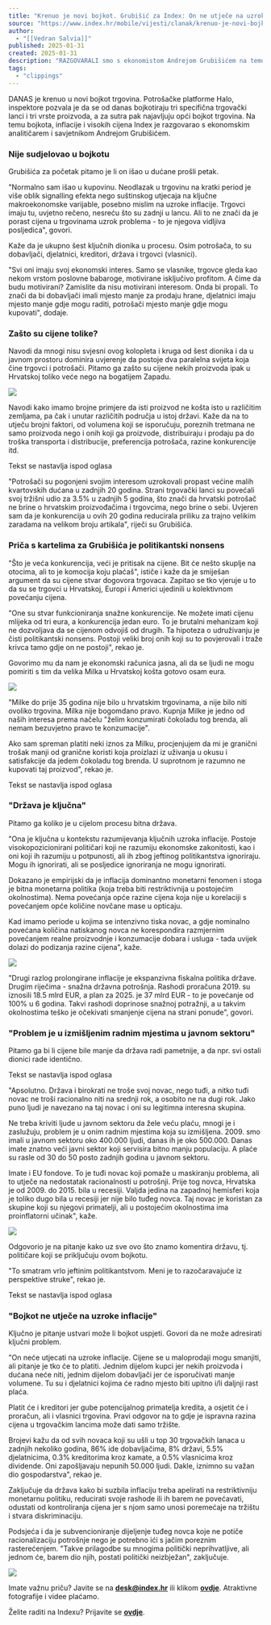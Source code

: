 ```yaml
---
title: "Krenuo je novi bojkot. Grubišić za Index: On ne utječe na uzroke poskupljenja"
source: "https://www.index.hr/mobile/vijesti/clanak/krenuo-je-novi-bojkot-grubisic-za-index-on-ne-utjece-na-uzroke-poskupljenja/2637561.aspx?index_ref=naslovnica_najnovije_m&index_tid=631909"
author:
  - "[[Vedran Salvia]]"
published: 2025-01-31
created: 2025-01-31
description: "RAZGOVARALI smo s ekonomistom Andrejom Grubišićem na temu bojkota trgovina."
tags:
  - "clippings"
---
```

DANAS je krenuo u novi bojkot trgovina. Potrošačke platforme Halo, inspektore pozvala je da se od danas bojkotiraju tri specifična trgovački lanci i tri vrste proizvoda, a za sutra pak najavljuju opći bojkot trgovina. Na temu bojkota, inflacije i visokih cijena Index je razgovarao s ekonomskim analitičarem i savjetnikom Andrejom Grubišićem.

### Nije sudjelovao u bojkotu

Grubišića za početak pitamo je li on išao u dućane prošli petak.

"Normalno sam išao u kupovinu. Neodlazak u trgovinu na kratki period je više oblik signalling efekta nego suštinskog utjecaja na ključne makroekonomske varijable, posebno mislim na uzroke inflacije. Trgovci imaju tu, uvjetno rečeno, nesreću što su zadnji u lancu. Ali to ne znači da je porast cijena u trgovinama uzrok problema - to je njegova vidljiva posljedica", govori.

Kaže da je ukupno šest ključnih dionika u procesu. Osim potrošača, to su dobavljači, djelatnici, kreditori, država i trgovci (vlasnici). 

"Svi oni imaju svoj ekonomski interes. Samo se vlasnike, trgovce gleda kao nekom vrstom poslovne babaroge, motivirane isključivo profitom. A čime da budu motivirani? Zamislite da nisu motivirani interesom. Onda bi propali. To znači da bi dobavljači imali mjesto manje za prodaju hrane, djelatnici imaju mjesto manje gdje mogu raditi, potrošači mjesto manje gdje mogu kupovati", dodaje.

### Zašto su cijene tolike?

Navodi da mnogi nisu svjesni ovog kolopleta i kruga od šest dionika i da u javnom prostoru dominira uvjerenje da postoje dva paralelna svijeta koja čine trgovci i potrošači. Pitamo ga zašto su cijene nekih proizvoda ipak u Hrvatskoj toliko veće nego na bogatijem Zapadu.

![](https://ip.index.hr/remote/bucket.index.hr/b/index/9c369308-46b0-4224-8c70-871792c35a64.jpg?width=500)

Navodi kako imamo brojne primjere da isti proizvod ne košta isto u različitim zemljama, pa čak i unutar različitih područja u istoj državi. Kaže da na to utječu brojni faktori, od volumena koji se isporučuju, poreznih tretmana ne samo proizvoda nego i onih koji ga proizvode, distribuiraju i prodaju pa do troška transporta i distribucije, preferencija potrošača, razine konkurencije itd.

Tekst se nastavlja ispod oglasa

"Potrošači su pogonjeni svojim interesom uzrokovali propast većine malih kvartovskih dućana u zadnjih 20 godina. Strani trgovački lanci su povećali svoj tržišni udio za 3.5% u zadnjih 5 godina, što znači da hrvatski potrošač ne brine o hrvatskim proizvođačima i trgovcima, nego brine o sebi. Uvjeren sam da je konkurencija u ovih 20 godina reducirala priliku za trajno velikim zaradama na velikom broju artikala", riječi su Grubišića.

### Priča s kartelima za Grubišića je politikantski nonsens

"Što je veća konkurencija, veći je pritisak na cijene. Bit će nešto skuplje na otocima, ali to je komocija koju plaćaš", ističe i kaže da je smiješan argument da su cijene stvar dogovora trgovaca. Zapitao se tko vjeruje u to da su se trgovci u Hrvatskoj, Europi i Americi ujedinili u kolektivnom povećanju cijena.

"One su stvar funkcioniranja snažne konkurencije. Ne možete imati cijenu mlijeka od tri eura, a konkurencija jedan euro. To je brutalni mehanizam koji ne dozvoljava da se cijenom odvojiš od drugih. Ta hipoteza o udruživanju je čisti politikantski nonsens. Postoji veliki broj onih koji su to povjerovali i traže krivca tamo gdje on ne postoji", rekao je.

Govorimo mu da nam je ekonomski računica jasna, ali da se ljudi ne mogu pomiriti s tim da velika Milka u Hrvatskoj košta gotovo osam eura.

![](https://ip.index.hr/remote/bucket.index.hr/b/index/7d2f19d9-a974-49ac-a90c-0e2ea5f26952.jpg?width=500)

"Milke do prije 35 godina nije bilo u hrvatskim trgovinama, a nije bilo niti ovoliko trgovina. Milka nije bogomdano pravo. Kupnja Milke je jedno od naših interesa prema načelu "želim konzumirati čokoladu tog brenda, ali nemam bezuvjetno pravo te konzumacije".

Ako sam spreman platiti neki iznos za Milku, procjenjujem da mi je granični trošak manji od granične koristi koja proizlazi iz uživanja u okusu i satisfakcije da jedem čokoladu tog brenda. U suprotnom je razumno ne kupovati taj proizvod", rekao je.

Tekst se nastavlja ispod oglasa

### "Država je ključna"

Pitamo ga koliko je u cijelom procesu bitna država.

"Ona je ključna u kontekstu razumijevanja ključnih uzroka inflacije. Postoje visokopozicionirani političari koji ne razumiju ekonomske zakonitosti, kao i oni koji ih razumiju u potpunosti, ali ih zbog jeftinog politikantstva ignoriraju. Mogu ih ignorirati, ali se posljedice ignoriranja ne mogu ignorirati. 

Dokazano je empirijski da je inflacija dominantno monetarni fenomen i stoga je bitna monetarna politika (koja treba biti restriktivnija u postojećim okolnostima). Nema povećanja opće razine cijena koja nije u korelaciji s povećanjem opće količine novčane mase u opticaju.

Kad imamo periode u kojima se intenzivno tiska novac, a gdje nominalno povećana količina natiskanog novca ne korespondira razmjernim povećanjem realne proizvodnje i konzumacije dobara i usluga - tada uvijek dolazi do podizanja razine cijena", kaže.

![](https://ip.index.hr/remote/bucket.index.hr/b/index/684fbb07-63fb-4c61-981f-3dafc7d90e6b.jpg?width=500)

"Drugi razlog prolongirane inflacije je ekspanzivna fiskalna politika države. Drugim riječima - snažna državna potrošnja. Rashodi proračuna 2019. su iznosili 18.5 mlrd EUR, a plan za 2025. je 37 mlrd EUR - to je povećanje od 100% u 6 godina. Takvi rashodi doprinose snažnoj potražnji, a u takvim okolnostima teško je očekivati smanjenje cijena na strani ponude", govori.

### "Problem je u izmišljenim radnim mjestima u javnom sektoru"

Pitamo ga bi li cijene bile manje da država radi pametnije, a da npr. svi ostali dionici rade identično.

Tekst se nastavlja ispod oglasa

"Apsolutno. Država i birokrati ne troše svoj novac, nego tuđi, a nitko tuđi novac ne troši racionalno niti na srednji rok, a osobito ne na dugi rok. Jako puno ljudi je navezano na taj novac i oni su legitimna interesna skupina.

Ne treba kriviti ljude u javnom sektoru da žele veću plaću, mnogi je i zaslužuju, problem je u onim radnim mjestima koja su izmišljena. 2009. smo imali u javnom sektoru oko 400.000 ljudi, danas ih je oko 500.000. Danas imate znatno veći javni sektor koji servisira bitno manju populaciju. A plaće su rasle od 30 do 50 posto zadnjih godina u javnom sektoru.

Imate i EU fondove. To je tuđi novac koji pomaže u maskiranju problema, ali to utječe na nedostatak racionalnosti u potrošnji. Prije tog novca, Hrvatska je od 2009. do 2015. bila u recesiji. Valjda jedina na zapadnoj hemisferi koja je toliko dugo bila u recesiji jer nije bilo tuđeg novca. Taj novac je koristan za skupine koji su njegovi primatelji, ali u postojećim okolnostima ima proinflatorni učinak", kaže.

![](https://ip.index.hr/remote/bucket.index.hr/b/index/52d1af71-0a59-4dc9-965f-f8c966942b7c.jpg?width=500)

Odgovorio je na pitanje kako uz sve ovo što znamo komentira državu, tj. političare koji se priključuju ovom bojkotu.

"To smatram vrlo jeftinim politikantstvom. Meni je to razočaravajuće iz perspektive struke", rekao je.

Tekst se nastavlja ispod oglasa

### "Bojkot ne utječe na uzroke inflacije"

Ključno je pitanje ustvari može li bojkot uspjeti. Govori da ne može adresirati ključni problem.

"On neće utjecati na uzroke inflacije. Cijene se u maloprodaji mogu smanjiti, ali pitanje je tko će to platiti. Jednim dijelom kupci jer nekih proizvoda i dućana neće niti, jednim dijelom dobavljači jer će isporučivati manje volumene. Tu su i djelatnici kojima će radno mjesto biti upitno i/li daljnji rast plaća.

Platit će i kreditori jer gube potencijalnog primatelja kredita, a osjetit će i proračun, ali i vlasnici trgovina. Pravi odgovor na to gdje je ispravna razina cijena u trgovačkim lancima može dati samo tržište.

Brojevi kažu da od svih novaca koji su ušli u top 30 trgovačkih lanaca u zadnjih nekoliko godina, 86% ide dobavljačima, 8% državi, 5.5% djelatnicima, 0.3% kreditorima kroz kamate, a 0.5% vlasnicima kroz dividende. Oni zapošljavaju nepunih 50.000 ljudi. Dakle, iznimno su važan dio gospodarstva", rekao je.

Zaključuje da država kako bi suzbila inflaciju treba apelirati na restriktivniju monetarnu politiku, reducirati svoje rashode ili ih barem ne povećavati, odustati od kontroliranja cijena jer s njom samo unosi poremećaje na tržištu i stvara diskriminaciju.

Podsjeća i da je subvencioniranje dijeljenje tuđeg novca koje ne potiče racionalizaciju potrošnje nego je potrebno ići s jačim poreznim rasterećenjem. "Takve prilagodbe su mnogima politički neprihvatljive, ali jednom će, barem dio njih, postati politički neizbježan", zaključuje.

![](https://www.index.hr/Content/img/article-cta.svg)

Imate važnu priču? Javite se na **[desk@index.hr](https://www.index.hr/mobile/vijesti/clanak/krenuo-je-novi-bojkot-grubisic-za-index-on-ne-utjece-na-uzroke-poskupljenja/)** ili klikom **[ovdje](https://www.index.hr/mobile/posaljite-pricu)**. Atraktivne fotografije i videe plaćamo.

Želite raditi na Indexu? Prijavite se **[ovdje](https://jobs.index.hr/)**.